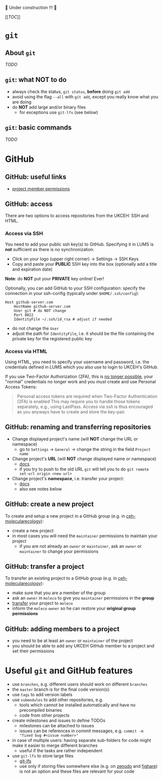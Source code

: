 :construction: Under construction !!! :construction:

[[_TOC_]]

# `git`

## About `git`

*TODO*

## `git`: what NOT to do

- always check the status, `git status`, **before** doing `git add`
- avoid using the flag `--all` with `git add`, except you really know what you are doing
- do **NOT** add large and/or binary files
  - for exceptions use `git-lfs` (see below)

## `git`: basic commands

*TODO*

# GitHub

## GitHub: useful links

- [project member permissions](https://docs.github.com/en/repositories/managing-your-repositorys-settings-and-features/managing-repository-settings/managing-teams-and-people-with-access-to-your-repository)

## GitHub: access

There are two options to access repositories from the UKCEH: SSH and HTML.

### Access via SSH

You need to add your public ssh key(s) to GitHub.
Specifying it in LUMS is **not** sufficient as there is no synchronization.

- Click on your logo (upper right corner) -> Settings -> SSH Keys
- Copy and paste your **PUBLIC** SSH key into the box (optionally add a title and expiration date)

**Note**: do **NOT** put your **PRIVATE** key online! Ever!

Optionally, you can add GitHub to your SSH configuration: specify the connection in your ssh-config (typically under `$HOME/.ssh/config`):

```
Host github-server.com
    HostName github-server.com
    User git # do NOT change
    Port 8022
    IdentityFile ~/.ssh/id_rsa # adjust if needed
```

- do not change the `User`
- adjust the path for `IdentityFile`, i.e. it should be the file containing the private key for the registered public key

### Access via HTML

Using HTML, you need to specify your username and password, i.e. the credentials defined in LUMS which you also use to login to UKCEH's GitHub.

If you use Two-Factor Authorization (2FA), this is [no longer possible](https://docs.github.com/ee/user/profile/personal_access_tokens.html), your "normal" credentials no longer work and you *must* create and use Personal Access Tokens:

> Personal access tokens are required when Two-Factor Authentication (2FA) is enabled
> This may require you to handle those tokens separately, e.g., using LastPass.
> Access via *ssh* is thus encouraged as you anyways have to create and store the key-pair.

## GitHub: renaming and transferring repositories

- Change displayed project's name (will **NOT** change the URL or namespace)
  - go to `Settings` -> `General` -> change the string in the field `Project name`
- Change project's **URL** (will **NOT** change displayed name or namespace)
  - [docs](https://docs.github.com/12.10/ee/user/project/settings/#renaming-a-repository)
  - if you try to push to the old URL `git` will tell you to do `git remote set-url origin <new url>`
- Change project's **namespace**, i.e. transfer your project:
  - [docs](https://docs.github.com/12.10/ee/user/project/settings/#transferring-an-existing-project-into-another-namespace)
  - also see notes below

## GitHub: create a new project

To create and setup a new project in a GitHub group (e.g. in [ceh-molecularecology](https://github.com/ceh-molecularecology)):

- create a new project
- in most cases you will need the `maintainer` permissions to maintain your project
  - if you are not already an `owner` or `maintainer`, ask an `owner` or `maintainer` to change your permissions

## GitHub: transfer a project

To transfer an existing project to a GitHub group (e.g. in [ceh-molecularecology](https://github.com/ceh-molecularecology)):

- make sure that you are a member of the group
- ask an `owner` in `moleco` to give you `maintainer` permissions in the **group**
- [transfer](https://docs.github.com/12.10/ee/user/project/settings/#transferring-an-existing-project-into-another-namespace) your project to `moleco`
- inform the `moleco` `owner` so he can restore your **original group permissions**

## GitHub: adding members to a project

- you need to be at least an `owner` or `maintainer` of the project
- you should be able to add any UKCEH GitHub member to a project and set their permissions

# Useful `git` and GitHub features

- use `branches`, e.g. different users should work on different `branches`
- the `master` branch is for the final code version(s)
- use `tags` to add version labels
- use `submodules` to add other repositories, e.g.
  - tools which cannot be installed automatically and have no precompiled binaries
  - code from other projects
- create milestones and issues to define TODOs
  - milestones can be attached to issues
  - issues can be references in commit messages, e.g. `commit -m "fixed bug #<issue number>"`
- in case of multiple users: having separate sub-folders for code might make it easier to merge different branches
  - useful if the tasks are rather independent
- use `git-lfs` to store large files
  - [git-lfs](https://git-lfs.github.com/)
  - use only if storing files somewhere else (e.g. on [zenodo](https://zenodo.org/) and [fighare](https://figshare.com/)) is not an option and these files are relevant for your code
